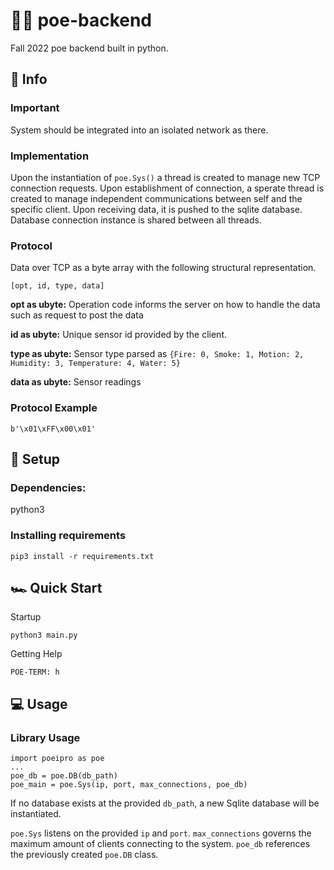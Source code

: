 # 🔌💫 poe-backend
Fall 2022 poe backend built in python.

## 📄 Info
### Important
System should be integrated into an isolated network as there.
### Implementation
Upon the instantiation of `poe.Sys()` a thread is created to manage new TCP connection requests.  Upon establishment of connection, a sperate thread is created to manage independent communications between self and the specific client.  Upon receiving data, it is pushed to the sqlite database.  Database connection instance is shared between all threads. 
### Protocol
Data over TCP as a byte array with the following structural representation.
```
[opt, id, type, data]
```

<b>opt  as ubyte:</b> Operation code informs the server on how to handle the data such as request to post the data

<b>id   as ubyte:</b> Unique sensor id provided by the client.

<b>type as ubyte:</b> Sensor type parsed as `{Fire: 0, Smoke: 1, Motion: 2, Humidity: 3, Temperature: 4, Water: 5}`

<b>data as ubyte:</b> Sensor readings

### Protocol Example
```
b'\x01\xFF\x00\x01'
```

## 🔧 Setup
### Dependencies:
python3
### Installing requirements
```
pip3 install -r requirements.txt
```

## 🏎 Quick Start
Startup
```
python3 main.py
```

Getting Help
```
POE-TERM: h
```

## 💻 Usage
### Library Usage
```
import poeipro as poe
...
poe_db = poe.DB(db_path)
poe_main = poe.Sys(ip, port, max_connections, poe_db)
```
If no database exists at the provided `db_path`, a new Sqlite database will be instantiated.

`poe.Sys` listens on the provided `ip` and `port`.  `max_connections` governs the maximum amount of clients connecting to the system.  `poe_db` references the previously created `poe.DB` class.
